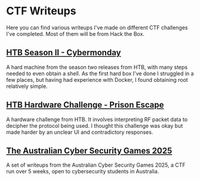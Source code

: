 # CTF Writeups
Here you can find various writeups I've made on different CTF challenges I've completed. Most of them will be from Hack the Box.

## [HTB Season II - Cybermonday](htb-cybermonday-1-initial-enumeration.md)
A hard machine from the season two releases from HTB, with many steps needed to even obtain a shell. As the first hard box I've done I struggled in a few places, but having had experience with Docker, I found obtaining root relatively simple.

## [HTB Hardware Challenge - Prison Escape](htb-prison-escape)
A hardware challenge from HTB. It involves interpreting RF packet data to decipher the protocol being used. I thought this challenge was okay but made harder by an unclear UI and contradictory responses.

## [The Australian Cyber Security Games 2025](cysea-2025-writeups.md)
A set of writeups from the Australian Cyber Security Games 2025, a CTF run over 5 weeks, open to cybersecurity students in Australia.
